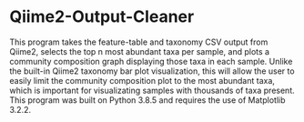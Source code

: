 # Qiime2-Output-Cleaner
This program takes the feature-table and taxonomy CSV output from Qiime2, selects the top n most abundant taxa per sample, and plots a community composition graph displaying those taxa in each sample. Unlike the built-in Qiime2 taxonomy bar plot visualization, this will allow the user to easily limit the community composition plot to the most abundant taxa, which is important for visualizating samples with thousands of taxa present. This program was built on Python 3.8.5 and requires the use of Matplotlib 3.2.2.
